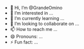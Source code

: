 - 👋 Hi, I’m @GrandeOmino
- 👀 I’m interested in ...
- 🌱 I’m currently learning ...
- 💞️ I’m looking to collaborate on ...
- 📫 How to reach me ...
- 😄 Pronouns: ...
- ⚡ Fun fact: ...

<!---
GrandeOmino/GrandeOmino is a ✨ special ✨ repository because its `README.md` (this file) appears on your GitHub profile.
You can click the Preview link to take a look at your changes.
--->
